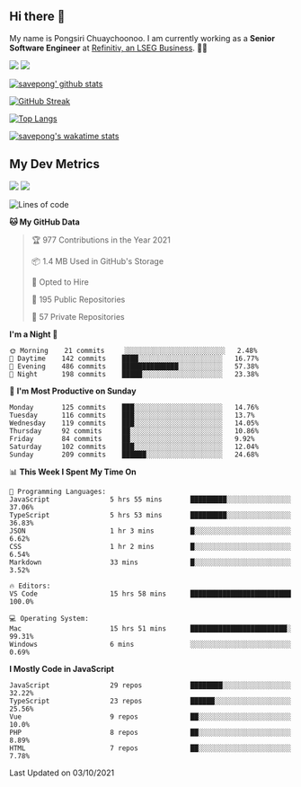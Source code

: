 ## Hi there 👋

My name is Pongsiri Chuaychoonoo. I am currently working as a **Senior Software Engineer** at [Refinitiv, an LSEG Business](https://www.refinitiv.com). 👨‍💻

[<img src="https://img.shields.io/badge/savepong.com-%230077B5.svg?&style=for-the-badge&color=81e6d9" />](https://savepong.com)
[<img src="https://img.shields.io/badge/linkedin-%230077B5.svg?&style=for-the-badge&logo=linkedin&logoColor=white" />](https://www.linkedin.com/in/savepong)

[![savepong' github stats](https://github-readme-stats.vercel.app/api?username=savepong&show_icons=true&count_private=true&theme=gotham&hide_border=true&bg_color=00000000&text_color=768390FF)](https://savepong.com/posts/stats)

[![GitHub Streak](https://github-readme-streak-stats.herokuapp.com?user=savepong&theme=gotham&hide_border=true&background=00000000&dates=768390FF)](https://savepong.com/posts/stats)

[![Top Langs](https://github-readme-stats.vercel.app/api/top-langs/?username=savepong&layout=compact&langs_count=10&theme=gotham&hide_border=true&bg_color=00000000&text_color=768390FF)](https://savepong.com/posts/stats)

[![savepong's wakatime stats](https://github-readme-stats.vercel.app/api/wakatime?username=@savepong&layout=default&theme=gotham&hide_border=true&bg_color=00000000&text_color=768390FF)](https://savepong.com/posts/stats)

## My Dev Metrics

[![](https://komarev.com/ghpvc/?username=savepong&color=blue&label=Profile%20Views)](https://github.com/savepong)
[![](https://img.shields.io/github/followers/savepong?label=GitHub%20Followers)](https://github.com/savepong)

<!--START_SECTION:waka-->
![Lines of code](https://img.shields.io/badge/From%20Hello%20World%20I%27ve%20Written-8.8%20million%20lines%20of%20code-blue)

**🐱 My GitHub Data** 

> 🏆 977 Contributions in the Year 2021
 > 
> 📦 1.4 MB Used in GitHub's Storage 
 > 
> 💼 Opted to Hire
 > 
> 📜 195 Public Repositories 
 > 
> 🔑 57 Private Repositories  
 > 
**I'm a Night 🦉** 

```text
🌞 Morning    21 commits     ░░░░░░░░░░░░░░░░░░░░░░░░░   2.48% 
🌆 Daytime    142 commits    ████░░░░░░░░░░░░░░░░░░░░░   16.77% 
🌃 Evening    486 commits    ██████████████░░░░░░░░░░░   57.38% 
🌙 Night      198 commits    █████░░░░░░░░░░░░░░░░░░░░   23.38%

```
📅 **I'm Most Productive on Sunday** 

```text
Monday       125 commits    ███░░░░░░░░░░░░░░░░░░░░░░   14.76% 
Tuesday      116 commits    ███░░░░░░░░░░░░░░░░░░░░░░   13.7% 
Wednesday    119 commits    ███░░░░░░░░░░░░░░░░░░░░░░   14.05% 
Thursday     92 commits     ██░░░░░░░░░░░░░░░░░░░░░░░   10.86% 
Friday       84 commits     ██░░░░░░░░░░░░░░░░░░░░░░░   9.92% 
Saturday     102 commits    ███░░░░░░░░░░░░░░░░░░░░░░   12.04% 
Sunday       209 commits    ██████░░░░░░░░░░░░░░░░░░░   24.68%

```


📊 **This Week I Spent My Time On** 

```text
💬 Programming Languages: 
JavaScript               5 hrs 55 mins       █████████░░░░░░░░░░░░░░░░   37.06% 
TypeScript               5 hrs 53 mins       █████████░░░░░░░░░░░░░░░░   36.83% 
JSON                     1 hr 3 mins         █░░░░░░░░░░░░░░░░░░░░░░░░   6.62% 
CSS                      1 hr 2 mins         █░░░░░░░░░░░░░░░░░░░░░░░░   6.54% 
Markdown                 33 mins             █░░░░░░░░░░░░░░░░░░░░░░░░   3.52%

🔥 Editors: 
VS Code                  15 hrs 58 mins      █████████████████████████   100.0%

💻 Operating System: 
Mac                      15 hrs 51 mins      ████████████████████████░   99.31% 
Windows                  6 mins              ░░░░░░░░░░░░░░░░░░░░░░░░░   0.69%

```

**I Mostly Code in JavaScript** 

```text
JavaScript               29 repos            ████████░░░░░░░░░░░░░░░░░   32.22% 
TypeScript               23 repos            ██████░░░░░░░░░░░░░░░░░░░   25.56% 
Vue                      9 repos             ██░░░░░░░░░░░░░░░░░░░░░░░   10.0% 
PHP                      8 repos             ██░░░░░░░░░░░░░░░░░░░░░░░   8.89% 
HTML                     7 repos             ██░░░░░░░░░░░░░░░░░░░░░░░   7.78%

```



 Last Updated on 03/10/2021
<!--END_SECTION:waka-->

<!--
**savepong/savepong** is a ✨ _special_ ✨ repository because its `README.md` (this file) appears on your GitHub profile.

Here are some ideas to get you started:

- 🔭 I’m currently working on WebComponents and TypeScript.
- 🌱 I’m currently learning ...
- 👯 I’m looking to collaborate on ...
- 🤔 I’m looking for help with ...
- 💬 Ask me about ...
- 📫 How to reach me: ...
- 😄 Pronouns: ...
- ⚡ Fun fact: ...
-->
